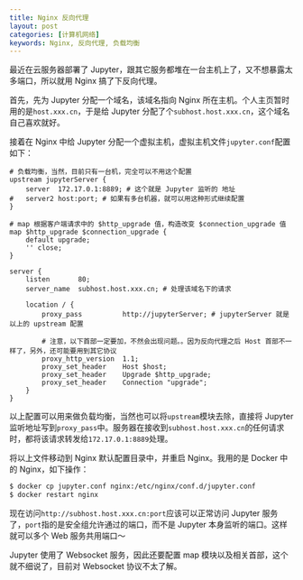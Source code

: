 ```yaml
---
title: Nginx 反向代理
layout: post
categories: [计算机网络]
keywords: Nginx, 反向代理, 负载均衡
---
```


最近在云服务器部署了 Jupyter，跟其它服务都堆在一台主机上了，又不想暴露太多端口，所以就用 Nginx 搞了下反向代理。

首先，先为 Jupyter 分配一个域名，该域名指向 Nginx 所在主机。个人主页暂时用的是`host.xxx.cn`，于是给 Jupyter 分配了个`subhost.host.xxx.cn`，这个域名自己喜欢就好。

接着在 Nginx 中给 Jupyter 分配一个虚拟主机，虚拟主机文件`jupyter.conf`配置如下：

```
# 负载均衡，当然，目前只有一台机，完全可以不用这个配置
upstream jupyterServer {
    server  172.17.0.1:8889; # 这个就是 Jupyter 监听的 地址
#   server2 host:port; # 如果有多台机器，就可以用这种形式继续配置
}

# map 根据客户端请求中的 $http_upgrade 值，构造改变 $connection_upgrade 值
map $http_upgrade $connection_upgrade {
    default upgrade;
    '' close;
}

server {
    listen       80;
    server_name  subhost.host.xxx.cn; # 处理该域名下的请求

    location / {
        proxy_pass          http://jupyterServer; # jupyterServer 就是以上的 upstream 配置
        
        # 注意，以下首部一定要加，不然会出现问题。。因为反向代理之后 Host 首部不一样了，另外，还可能要用到其它协议
        proxy_http_version  1.1;
        proxy_set_header    Host $host;
        proxy_set_header    Upgrade $http_upgrade;
        proxy_set_header    Connection "upgrade";
    }
}
```

以上配置可以用来做负载均衡，当然也可以将`upstream`模块去除，直接将 Jupyter 监听地址写到`proxy_pass`中。服务器在接收到`subhost.host.xxx.cn`的任何请求时，都将该请求转发给`172.17.0.1:8889`处理。

将以上文件移动到 Nginx 默认配置目录中，并重启 Nginx。我用的是 Docker 中的 Nginx，如下操作：

```bash
$ docker cp jupyter.conf nginx:/etc/nginx/conf.d/jupyter.conf
$ docker restart nginx
```

现在访问`http://subhost.host.xxx.cn:port`应该可以正常访问 Jupyter 服务了，`port`指的是安全组允许通过的端口，而不是 Jupyter 本身监听的端口。这样就可以多个 Web 服务共用端口～

Jupyter 使用了 Websocket 服务，因此还要配置 map 模块以及相关首部，这个就不细说了，目前对 Websocket 协议不太了解。
